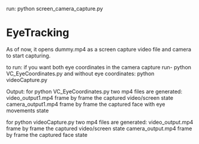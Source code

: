 run: python screen_camera_capture.py

# EyeTracking
As of now, it opens dummy.mp4 as a screen capture video file and camera to start capturing.

to run:
if you want both eye coordinates in the camera capture run- python VC_EyeCoordinates.py
and without eye coordinates: python videoCapture.py


Output:
for python VC_EyeCoordinates.py two mp4 files are generated:
video_output1.mp4 frame by frame the captured video/screen state
camera_output1.mp4 frame by frame the captured face with eye movements state

for python videoCapture.py two mp4 files are generated:
video_output.mp4 frame by frame the captured video/screen state
camera_output.mp4 frame by frame the captured face state